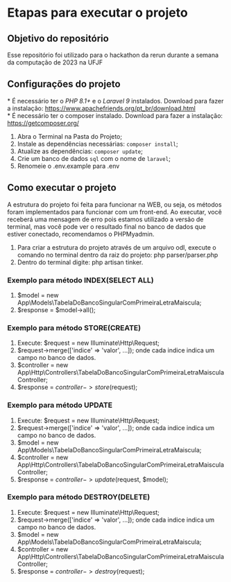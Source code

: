 # Etapas para executar o projeto

## Objetivo do repositório
Esse repositório foi utilizado para o hackathon da rerun durante a semana da computação de 2023 na UFJF 

## Configurações do projeto
\* É necessário ter o _PHP 8.1+_ e o _Laravel 9_ instalados. Download para fazer a instalação: https://www.apachefriends.org/pt_br/download.html <br>
\* É necessário ter o composer instalado. Download para fazer a instalação: https://getcomposer.org/ <br>
1. Abra o Terminal na Pasta do Projeto;
2. Instale as dependências necessárias: `composer install`;
3. Atualize as dependências: `composer update`;
7. Crie um banco de dados `sql` com o nome de `laravel`;
8. Renomeie o .env.example para .env

## Como executar o projeto
A estrutura do projeto foi feita para funcionar na WEB, ou seja, os métodos foram implementados para funcionar com um front-end.
Ao executar, você receberá uma mensagem de erro pois estamos utilizado a versão de terminal, mas você pode ver o resultado final no banco de dados que estiver conectado, recomendamos o PHPMyadmin.

1. Para criar a estrutura do projeto através de um arquivo odl, execute o comando no terminal dentro da raiz do projeto: php parser/parser.php 
2. Dentro do terminal digite: php artisan tinker.

### Exemplo para método INDEX(SELECT ALL)
1. $model = new App\Models\TabelaDoBancoSingularComPrimeiraLetraMaiscula;
2. $response = $model->all();
### Exemplo para método STORE(CREATE)
1. Execute: $request = new Illuminate\Http\Request;
2. $request->merge(['indice' => 'valor', ...]); onde cada indice indica um campo no banco de dados.
3. $controller = new App\Http\Controllers\TabelaDoBancoSingularComPrimeiraLetraMaisculaController;
4. $response = $controller->store($request);
### Exemplo para método UPDATE
1. Execute: $request = new Illuminate\Http\Request;
2. $request->merge(['indice' => 'valor', ...]); onde cada indice indica um campo no banco de dados.
3. $model = new App\Models\TabelaDoBancoSingularComPrimeiraLetraMaiscula;
4. $controller = new App\Http\Controllers\TabelaDoBancoSingularComPrimeiraLetraMaisculaController;
5. $response = $controller->update($request, $model);
### Exemplo para método DESTROY(DELETE)
1. Execute: $request = new Illuminate\Http\Request;
2. $request->merge(['indice' => 'valor', ...]); onde cada indice indica um campo no banco de dados.
3. $model = new App\Models\TabelaDoBancoSingularComPrimeiraLetraMaiscula;
4. $controller = new App\Http\Controllers\TabelaDoBancoSingularComPrimeiraLetraMaisculaController;
5. $response = $controller->destroy($request);
